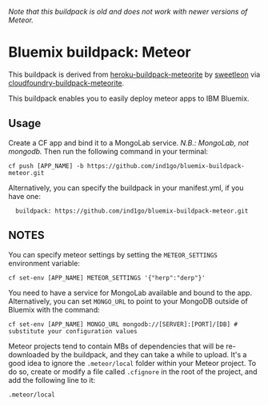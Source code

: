 _Note that this buildpack is old and does not work with newer versions of Meteor._

# Bluemix buildpack: Meteor

This buildpack is derived from [heroku-buildpack-meteorite](https://github.com/oortcloud/heroku-buildpack-meteorite) by [sweetleon](https://github.com/sweetleon) via [cloudfoundry-buildpack-meteorite](https://github.com/cloudfoundry-community/cloudfoundry-buildpack-meteorite).

This buildpack enables you to easily deploy meteor apps to IBM Bluemix.

## Usage

Create a CF app and bind it to a MongoLab service. _N.B.: MongoLab, not mongodb._ Then run the following command in your terminal:

```
cf push [APP_NAME] -b https://github.com/ind1go/bluemix-buildpack-meteor.git
```

Alternatively, you can specify the buildpack in your manifest.yml, if you have one:

```
  buildpack: https://github.com/ind1go/bluemix-buildpack-meteor.git
```

## NOTES

You can specify meteor settings by setting the `METEOR_SETTINGS` environment variable:

```
cf set-env [APP_NAME] METEOR_SETTINGS '{"herp":"derp"}'
```

You need to have a service for MongoLab available and bound to the app. Alternatively, you can set `MONGO_URL` to point to your MongoDB outside of Bluemix with the command:

```
cf set-env [APP_NAME] MONGO_URL mongodb://[SERVER]:[PORT]/[DB] # substitute your configuration values
```

Meteor projects tend to contain MBs of dependencies that will be re-downloaded by the buildpack, and they can take a while to upload. It's a good idea to ignore the `.meteor/local` folder within your Meteor project. To do so, create or modify a file called `.cfignore` in the root of the project, and add the following line to it:

```
.meteor/local
```
